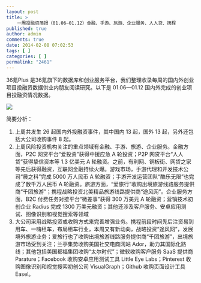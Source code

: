 ```yaml
---
layout: post
title: >
    一周投融资简报（01.06—01.12）金融、手游、旅游、企业服务、人人贷、携程
published: true
author: admin
comments: true
date: 2014-02-08 07:02:53
tags: [ ]
categories: [ ]
permalink: "2461"
---
```

36氪Plus 是36氪旗下的数据库和创业服务平台，我们整理收录每周的国内外创业项目投融资数据供业内朋友阅读研究。以下是 01.06—01.12 国内外完成的创业项目投融资情况数据。

![][1]

简要分析：

  1. 上周共发生 26 起国内外投融资事件，其中国内 13 起，国外 13 起，另外还包括大公司收购事件 8 起。
  2. 上周风险投资机构关注的重点领域有金融、手游、旅游、企业服务。金融方面，P2C 网贷平台“爱投资”获得中援应急 A 轮投资；P2P 网贷平台“人人贷”获得挚信资本等 1.3 亿美元 A 轮融资。之前，有利网、铜板街、网贷之家等先后获得融资，互联网金融持续火爆。游戏市场，手游代理和开发技术公司“晨之科”完成 5000 万人民币 A 轮融资；手游开发运营团队“酷乐无限”也完成了数千万人民币 A 轮融资。旅游方面，“爱旅行”收购出境旅游线路服务提供商“千团旅游”；携程战略投资北美精品旅游线路提供商“途风网”。企业服务方面，B2C 付费任务对接平台“微差事”获得 300 万美元 A 轮融资；营销技术初创企业 Radius 完成 1300 万美元融资；其他还涉及客户服务、安卓应用测试、图像识别和视觉搜索等领域
  3. 大公司采用战略投资或收购方式来完善增强业务。携程前段时间先后注资易到用车、一嗨租车，布局租车行业，本周又有新动向，战略投资“途风网”，发展境外旅游业务；爱旅行也了收购出境旅游线路服务提供商“千团旅游”，出境旅游市场受到关注；兰亭集势收购美国社交电商网站 Ador，助力其国际化路线；其他包括美国都福集团收购“太尔时代”；微软收购客户服务 SaaS 提供商 Parature；Facebook 收购安卓应用测试工具 Little Eye Labs；Pinterest 收购图像识别和视觉搜索初创公司 VisualGraph；Github 收购页面设计工具 Easel。

 [1]: http://yongz.com/yz/wp-content/uploads/2014/04/31a2c4f17ca696c8d5f9ac086d5fccb7.jpg